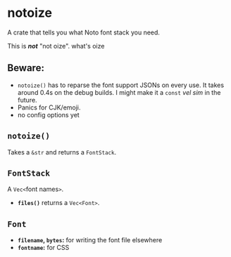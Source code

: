 # notoize

A crate that tells you what Noto font stack you need.

This is ***not*** "not oize". what's oize

## Beware:

- `notoize()` has to reparse the font support JSONs on every use. It takes around 0.4s on the debug builds. I might make it a `const` *vel sim* in the future.
- Panics for CJK/emoji.
- no config options yet

## `notoize()`

Takes a `&str` and returns a `FontStack`.

## `FontStack`

A `Vec<`font names`>`.

- **`files()`** returns a `Vec<Font>`.

## `Font`

- **`filename`, `bytes`:** for writing the font file elsewhere
- **`fontname`:** for CSS